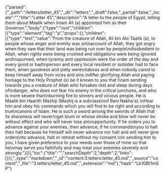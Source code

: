 {"parsed":{"_path":"/letters/letter_45","_dir":"letters","_draft":false,"_partial":false,"_locale":"","title":"Letter 45","description":"A letter to the people of Egypt, telling them about Maalik when Imam Ali (a) appointed him as their Governor.","body":{"type":"root","children":[{"type":"element","tag":"p","props":{},"children":[{"type":"text","value":"From the creature of Allah, Ali bin Abi Taalib (a), to people whose anger and enmity was on\naccount of Allah, they got angry when they saw that their land was being run over by people\ndisobedient to Allah, when rights were being crushed and obligations were being ignored and\nspurned, when tyranny and oppression were the order of the day and every good or bad\nperson and every local resident or outsider had to face them, when goodness and piety were\ntaboos and when nobody cared to keep himself away from vices and sins.\nAfter glorifying Allah and paying homage to the Holy Prophet (s) be it known to you that I\nam sending towards you a creature of Allah who forsakes rest and sleep during days of\ndanger, who does not fear his enemy in the critical junctures, and who is more severe than\nburning fire to sinners and vicious people. He is Maalik bin Haarith Mazhiji (Mazhij is a subclass\nof Bani Nakha'a).\nHear him and obey his commands which you will find to be right and according to true\ncanons of Islam. He is such a sword among the swords of Allah that its sharpness will never\nget blunt or whose stroke and blow will never be without effect and who will never lose an\nopportunity. If he orders you to advance against your enemies, then advance; if he commands\nyou to halt then halt because he himself will never advance nor halt and will never give orders\nto advance, halt or retreat without my consent.\nIn sending him to you, I have given preference to your needs over those of mine so that he\nmay serve you faithfully and may treat your enemies severely and strongly."}]}],"toc":{"title":"","searchDepth":2,"depth":2,"links":[]}},"_type":"markdown","_id":"content:3.letters:letter_45.md","_source":"content","_file":"3.letters/letter_45.md","_extension":"md"},"hash":"Lk1GBt1mSP"}